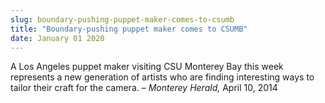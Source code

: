 ```yaml
---
slug: boundary-pushing-puppet-maker-comes-to-csumb
title: "Boundary-pushing puppet maker comes to CSUMB"
date: January 01 2020
---
```


<p>A Los Angeles puppet maker visiting CSU Monterey Bay this week represents a new generation of artists who are finding interesting ways to tailor their craft for the camera. – <em>Monterey Herald,</em> April 10, 2014
</p>
